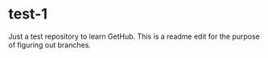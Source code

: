 # test-1
Just a test repository to learn GetHub.
This is a readme edit for the purpose of figuring out branches.
